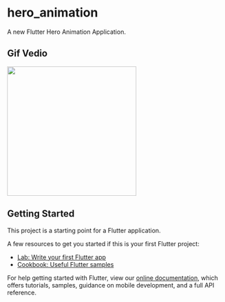 # hero_animation

A new Flutter Hero Animation Application.

## Gif Vedio
<img src='https://user-images.githubusercontent.com/73393935/104416385-88e30700-5595-11eb-9046-de0695020855.gif' width=300 />

## Getting Started

This project is a starting point for a Flutter application.

A few resources to get you started if this is your first Flutter project:

- [Lab: Write your first Flutter app](https://flutter.dev/docs/get-started/codelab)
- [Cookbook: Useful Flutter samples](https://flutter.dev/docs/cookbook)

For help getting started with Flutter, view our
[online documentation](https://flutter.dev/docs), which offers tutorials,
samples, guidance on mobile development, and a full API reference.
